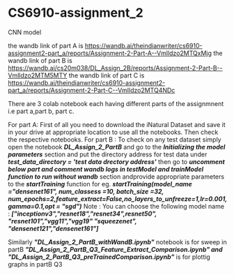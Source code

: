# CS6910-assignment_2
CNN model

the wandb link of part A is https://wandb.ai/theindianwriter/cs6910-assignment2-part_a/reports/Assignment-2-Part-A--Vmlldzo2MTQxMjg
the wandb link of part B is https://wandb.ai/cs20m038/DL_Assign_2B/reports/Assignment-2-Part-B--Vmlldzo2MTM5MTY
the wandb link of part C is https://wandb.ai/theindianwriter/cs6910-assignment2-part_a/reports/Assignment-2-Part-C--Vmlldzo2MTQ4NDc

There are 3 colab notebook each having different parts of the assignmnent i.e part a,part b, part c.

For part A: First of all you need to download the iNatural Dataset and save it in your drive at appropriate location to use all the notebooks.
Then check the respective notebooks.
For part B : To check on any test dataset simply open the notebook ***DL_Assign_2_PartB*** and go to the ***Initializing the model parameters*** section and put the directory address for test data under ***test_data_directory = 'test data drectory address'***
then go to ***uncomment below part and comment wandb logs in testModel and trainModel function to run without wandb*** section andprovide appropriate parameters to the ***startTraining*** function for eg. ***startTraining(model_name ="densenet161", num_classess =10, batch_size =32, num_epochs=2,feature_extract=False,no_layers_to_unfreeze=1,lr=0.001,gamma=0.1,opt = "sgd")***
Note : You can choose the following model name : 
***["inceptionv3","resnet18","resnet34",resnet50", "resnet101","vgg11","vgg19" "squeezenet", "densenet121","densenet161"]***

Similarly ***"DL_Assign_2_PartB_withWandB.ipynb"*** notebook is for sweep in partB
***"DL_Assign_2_PartB_Q3_Feature_Extract_Comparison.ipynb" and "DL_Assign_2_PartB_Q3_preTrainedComparison.ipynb"*** is for plottig graphs in partB Q3



